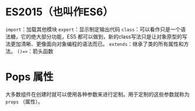 # ES2015（也叫作ES6）
`import`：加载其他模块
`export`：显示制定输出代码
`class`：可以看作只是一个语法糖，它的绝大部分功能，ES5 都可以做到，新的class写法只是让对象原型的写法更加清晰、更像面向对象编程的语法而已。
`extends`：继承了类的所有属性和方法。
`()=>`：箭头函数

# Pops 属性
大多数组件在创建时就可以使用各种参数来进行定制。用于定制的这些参数就称为 `props` （属性）。

